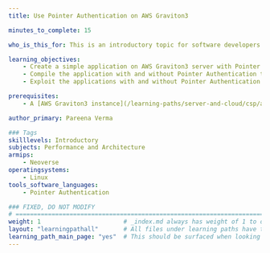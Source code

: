 ```yaml
---
title: Use Pointer Authentication on AWS Graviton3

minutes_to_complete: 15

who_is_this_for: This is an introductory topic for software developers interested in using Pointer Authentication on AWS Graviton3 servers.

learning_objectives:
    - Create a simple application on AWS Graviton3 server with Pointer Authentication
    - Compile the application with and without Pointer Authentication to inspect the instructions generated
    - Exploit the applications with and without Pointer Authentication to demonstrate how Pointer Authentication instructions enhance security.

prerequisites:
    - A [AWS Graviton3 instance](/learning-paths/server-and-cloud/csp/aws), the instance type must be C7g.

author_primary: Pareena Verma

### Tags
skilllevels: Introductory
subjects: Performance and Architecture
armips:
    - Neoverse
operatingsystems:
    - Linux
tools_software_languages:
    - Pointer Authentication

### FIXED, DO NOT MODIFY
# ================================================================================
weight: 1                       # _index.md always has weight of 1 to order correctly
layout: "learningpathall"       # All files under learning paths have this same wrapper
learning_path_main_page: "yes"  # This should be surfaced when looking for related content. Only set for _index.md of learning path content.
---
```

